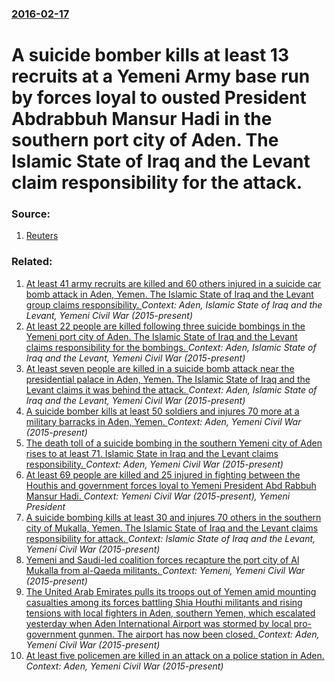 ### [2016-02-17](/news/2016/02/17/index.md)

# A suicide bomber kills at least 13 recruits at a Yemeni Army base run by forces loyal to ousted President Abdrabbuh Mansur Hadi in the southern port city of Aden. The Islamic State of Iraq and the Levant claim responsibility for the attack. 




### Source:

1. [Reuters](http://www.reuters.com/article/us-yemen-security-idUSKCN0VQ0Y0)

### Related:

1. [  At least 41 army recruits are killed and 60 others injured in a suicide car bomb attack in Aden, Yemen. The Islamic State of Iraq and the Levant group claims responsibility. ](/news/2016/05/23/at-least-41-army-recruits-are-killed-and-60-others-injured-in-a-suicide-car-bomb-attack-in-aden-yemen-the-islamic-state-of-iraq-and-the.md) _Context: Aden, Islamic State of Iraq and the Levant, Yemeni Civil War (2015-present)_
2. [At least 22 people are killed following three suicide bombings in the Yemeni port city of Aden. The Islamic State of Iraq and the Levant claims responsibility for the bombings. ](/news/2016/03/25/at-least-22-people-are-killed-following-three-suicide-bombings-in-the-yemeni-port-city-of-aden-the-islamic-state-of-iraq-and-the-levant-cla.md) _Context: Aden, Islamic State of Iraq and the Levant, Yemeni Civil War (2015-present)_
3. [At least seven people are killed in a suicide bomb attack near the presidential palace in Aden, Yemen. The Islamic State of Iraq and the Levant claims it was behind the attack. ](/news/2016/01/28/at-least-seven-people-are-killed-in-a-suicide-bomb-attack-near-the-presidential-palace-in-aden-yemen-the-islamic-state-of-iraq-and-the-lev.md) _Context: Aden, Islamic State of Iraq and the Levant, Yemeni Civil War (2015-present)_
4. [A suicide bomber kills at least 50 soldiers and injures 70 more at a military barracks in Aden, Yemen. ](/news/2016/12/10/a-suicide-bomber-kills-at-least-50-soldiers-and-injures-70-more-at-a-military-barracks-in-aden-yemen.md) _Context: Aden, Yemeni Civil War (2015-present)_
5. [The death toll of a suicide bombing in the southern Yemeni city of Aden rises to at least 71. Islamic State in Iraq and the Levant claims responsibility. ](/news/2016/08/29/the-death-toll-of-a-suicide-bombing-in-the-southern-yemeni-city-of-aden-rises-to-at-least-71-islamic-state-in-iraq-and-the-levant-claims-re.md) _Context: Aden, Yemeni Civil War (2015-present)_
6. [  At least 69  people are killed and 25 injured in fighting between the Houthis and government forces loyal to Yemeni President Abd Rabbuh Mansur Hadi. ](/news/2016/05/29/at-least-69-people-are-killed-and-25-injured-in-fighting-between-the-houthis-and-government-forces-loyal-to-yemeni-president-abd-rabbuh-m.md) _Context: Yemeni Civil War (2015-present), Yemeni President_
7. [A suicide bombing kills at least 30 and injures 70 others in the southern city of Mukalla, Yemen. The Islamic State of Iraq and the Levant claims responsibility for attack. ](/news/2016/05/15/a-suicide-bombing-kills-at-least-30-and-injures-70-others-in-the-southern-city-of-mukalla-yemen-the-islamic-state-of-iraq-and-the-levant-c.md) _Context: Islamic State of Iraq and the Levant, Yemeni Civil War (2015-present)_
8. [Yemeni and Saudi-led coalition forces recapture the port city of Al Mukalla from al-Qaeda militants. ](/news/2016/04/25/yemeni-and-saudi-led-coalition-forces-recapture-the-port-city-of-al-mukalla-from-al-qaeda-militants.md) _Context: Yemeni, Yemeni Civil War (2015-present)_
9. [The United Arab Emirates pulls its troops out of Yemen amid mounting casualties among its forces battling Shia Houthi militants and rising tensions with local fighters in Aden, southern Yemen, which escalated yesterday when Aden International Airport was stormed by local pro-government gunmen. The airport has now been closed. ](/news/2016/02/24/the-united-arab-emirates-pulls-its-troops-out-of-yemen-amid-mounting-casualties-among-its-forces-battling-shia-houthi-militants-and-rising-t.md) _Context: Aden, Yemeni Civil War (2015-present)_
10. [At least five policemen are killed in an attack on a police station in Aden. ](/news/2016/02/12/at-least-five-policemen-are-killed-in-an-attack-on-a-police-station-in-aden.md) _Context: Aden, Yemeni Civil War (2015-present)_
